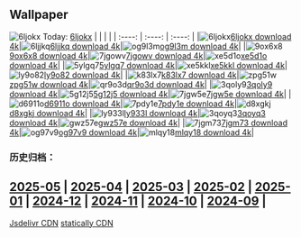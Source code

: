 ## Wallpaper
![6ljokx](https://w.wallhaven.cc/full/6l/wallhaven-6ljokx.png) Today: [6ljokx](https://th.wallhaven.cc/small/6l/6ljokx.jpg)
|      |      |      |
| :----: | :----: | :----: |
|![6ljokx](https://th.wallhaven.cc/small/6l/6ljokx.jpg)[6ljokx download 4k](https://wallhaven.cc/w/6ljokx)|![6ljjkq](https://th.wallhaven.cc/small/6l/6ljjkq.jpg)[6ljjkq download 4k](https://wallhaven.cc/w/6ljjkq)|![og9l3m](https://th.wallhaven.cc/small/og/og9l3m.jpg)[og9l3m download 4k](https://wallhaven.cc/w/og9l3m)|
|![9ox6x8](https://th.wallhaven.cc/small/9o/9ox6x8.jpg)[9ox6x8 download 4k](https://wallhaven.cc/w/9ox6x8)|![7jgowv](https://th.wallhaven.cc/small/7j/7jgowv.jpg)[7jgowv download 4k](https://wallhaven.cc/w/7jgowv)|![xe5d1o](https://th.wallhaven.cc/small/xe/xe5d1o.jpg)[xe5d1o download 4k](https://wallhaven.cc/w/xe5d1o)|
|![5ylgq7](https://th.wallhaven.cc/small/5y/5ylgq7.jpg)[5ylgq7 download 4k](https://wallhaven.cc/w/5ylgq7)|![xe5kkl](https://th.wallhaven.cc/small/xe/xe5kkl.jpg)[xe5kkl download 4k](https://wallhaven.cc/w/xe5kkl)|![ly9o82](https://th.wallhaven.cc/small/ly/ly9o82.jpg)[ly9o82 download 4k](https://wallhaven.cc/w/ly9o82)|
|![k83lx7](https://th.wallhaven.cc/small/k8/k83lx7.jpg)[k83lx7 download 4k](https://wallhaven.cc/w/k83lx7)|![zpg51w](https://th.wallhaven.cc/small/zp/zpg51w.jpg)[zpg51w download 4k](https://wallhaven.cc/w/zpg51w)|![qr9o3d](https://th.wallhaven.cc/small/qr/qr9o3d.jpg)[qr9o3d download 4k](https://wallhaven.cc/w/qr9o3d)|
|![3qoly9](https://th.wallhaven.cc/small/3q/3qoly9.jpg)[3qoly9 download 4k](https://wallhaven.cc/w/3qoly9)|![5g12j5](https://th.wallhaven.cc/small/5g/5g12j5.jpg)[5g12j5 download 4k](https://wallhaven.cc/w/5g12j5)|![7jgw5e](https://th.wallhaven.cc/small/7j/7jgw5e.jpg)[7jgw5e download 4k](https://wallhaven.cc/w/7jgw5e)|
|![d6911o](https://th.wallhaven.cc/small/d6/d6911o.jpg)[d6911o download 4k](https://wallhaven.cc/w/d6911o)|![7pdy1e](https://th.wallhaven.cc/small/7p/7pdy1e.jpg)[7pdy1e download 4k](https://wallhaven.cc/w/7pdy1e)|![d8xgkj](https://th.wallhaven.cc/small/d8/d8xgkj.jpg)[d8xgkj download 4k](https://wallhaven.cc/w/d8xgkj)|
|![ly933l](https://th.wallhaven.cc/small/ly/ly933l.jpg)[ly933l download 4k](https://wallhaven.cc/w/ly933l)|![3qoyq3](https://th.wallhaven.cc/small/3q/3qoyq3.jpg)[3qoyq3 download 4k](https://wallhaven.cc/w/3qoyq3)|![gwz57e](https://th.wallhaven.cc/small/gw/gwz57e.jpg)[gwz57e download 4k](https://wallhaven.cc/w/gwz57e)|
|![7jgm73](https://th.wallhaven.cc/small/7j/7jgm73.jpg)[7jgm73 download 4k](https://wallhaven.cc/w/7jgm73)|![og97v9](https://th.wallhaven.cc/small/og/og97v9.jpg)[og97v9 download 4k](https://wallhaven.cc/w/og97v9)|![mlqy18](https://th.wallhaven.cc/small/ml/mlqy18.jpg)[mlqy18 download 4k](https://wallhaven.cc/w/mlqy18)|

### 历史归档：
[2025-05](https://github.com/april-projects/april-wallpaper/tree/main/picture/2025-05/) | [2025-04](https://github.com/april-projects/april-wallpaper/tree/main/picture/2025-04/) | [2025-03](https://github.com/april-projects/april-wallpaper/tree/main/picture/2025-03/) | [2025-02](https://github.com/april-projects/april-wallpaper/tree/main/picture/2025-02/) | [2025-01](https://github.com/april-projects/april-wallpaper/tree/main/picture/2025-01/) | [2024-12](https://github.com/april-projects/april-wallpaper/tree/main/picture/2024-12/) | [2024-11](https://github.com/april-projects/april-wallpaper/tree/main/picture/2024-11/) | [2024-10](https://github.com/april-projects/april-wallpaper/tree/main/picture/2024-10/) | 
[2024-09](https://github.com/april-projects/april-wallpaper/tree/main/picture/2024-09/) | 
---
[Jsdelivr CDN](https://cdn.jsdelivr.net/gh/april-projects/april-wallpaper/api.json)
[statically CDN](https://cdn.statically.io/gh/april-projects/april-wallpaper/main/api.json)